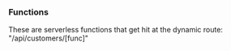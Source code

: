 ### Functions

These are serverless functions that get hit at the dynamic route: "/api/customers/[func]"
